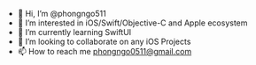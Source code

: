 - 👋 Hi, I’m @phongngo511
- 👀 I’m interested in iOS/Swift/Objective-C and Apple ecosystem
- 🌱 I’m currently learning SwiftUI
- 💞️ I’m looking to collaborate on any iOS Projects
- 📫 How to reach me phongngo0511@gmail.com

<!---
phongngo511/phongngo511 is a ✨ special ✨ repository because its `README.md` (this file) appears on your GitHub profile.
You can click the Preview link to take a look at your changes.
--->
